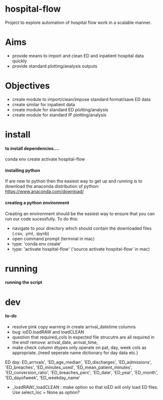 # hospital-flow
Project to explore automation of hospital flow work in a scalable manner.

# Aims
- provide means to import and clean ED and inpatient hospital data quickly
- provide standard plotting/analysis outputs

# Objectives
- create module to import/clean/impose standard format/save ED data
- create similar for inpatient data
- create module for standard ED plotting/analysis
- create module for standard IP plotting/analysis




# install
#### to install dependencies....
conda env create
activate hospital-flow

#### installing python
If are new to python then the easiest way to get up and running is to download
the anaconda distribution of python:
https://www.anaconda.com/download/

#### creating a python environment
Creating an environment should be the easiest way to ensure that you can run
our code sucessfully. To do this:
- navigate to your directory which should contain the downloaded files (.csv, .yml, .ipynb)
- open command prompt (terminal in mac)
- type: 'conda env create'
- type: 'activate hospital-flow' ('source activate hospital-flow' in mac)

# running
#### running the script


# dev
#### to-do
- resolve pink copy warning in create arrival_datetime columns
- bug: ioED.loadRAW and loadCLEAN
- question that required_cols in expected file strucutre are all required in the end! remove: arrival_date, arrival_time,
- make check column dtypes only operate on pat, day, week cols as appropriate..(need seperate name dictionary for day data etc.)

ED day: ED_arrivals', 'ED_age_median', 'ED_discharges', 'ED_admissions',
       'ED_breaches', 'ED_minutes_used', 'ED_mean_patient_minutes',
       'ED_conversion_ratio', 'ED_breaches_perc', 'ED_date', 'ED_year',
       'ED_month', 'ED_dayofweek', 'ED_weekday_name'


- _loadRAW/_loadCLEAN : make option so that ioED will only load ED files. Use select_loc = None as option?
